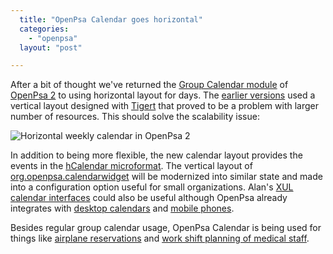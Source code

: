 ```yaml
---
  title: "OpenPsa Calendar goes horizontal"
  categories: 
    - "openpsa"
  layout: "post"

---
```

After a bit of thought we've returned the [Group Calendar module][1] of [OpenPsa 2][2] to using horizontal layout for days. The [earlier versions][3] used a vertical layout designed with [Tigert][4] that proved to be a problem with larger number of resources. This should solve the scalability issue:

![Horizontal weekly calendar in OpenPsa 2](https://s3.eu-central-1.amazonaws.com/bergie-iki-fi/openpsa-calendar-horizontal2.jpg)

In addition to being more flexible, the new calendar layout provides the events in the [hCalendar microformat][5]. The vertical layout of [org.openpsa.calendarwidget][6] will be modernized into similar state and made into a configuration option useful for small organizations. Alan's [XUL calendar interfaces][9] could also be useful although OpenPsa already integrates with [desktop calendars][10] and [mobile phones][11].

Besides regular group calendar usage, OpenPsa Calendar is being used for things like [airplane reservations][7] and [work shift planning of medical staff][8].

[1]: http://www.openpsa.org/midcom-permalink-92985cb9b0360b4e807716fa9e2ff8c3
[2]: http://www.openpsa.org/
[3]: http://bergie.iki.fi/midcom-permalink-4a5932e606710d5d57a29cdd047cb0cf
[4]: http://www.tigert.com/
[5]: http://www.microformats.org/wiki/hcalendar
[6]: http://openpsa.tigris.org/source/browse/openpsa/src/fs-midcom/openpsa/calendarwidget/
[7]: http://www.paradox.fi/aviation.html
[8]: http://www.coss.fi/midcom-permalink-f710f702daf5a7b8019ed2e1a27209df
[9]: http://www.akbkhome.com/blog.php/View/102/Why_XUL_will_win.html
[10]: http://www.nemein.com/people/rambo/midcom-permalink-4ac8ca8593f32e8d0ffcbab73c043891
[11]: http://www.nemein.com/people/rambo/midcom-permalink-fbe787f1c87886409eaa0f032646aae7
